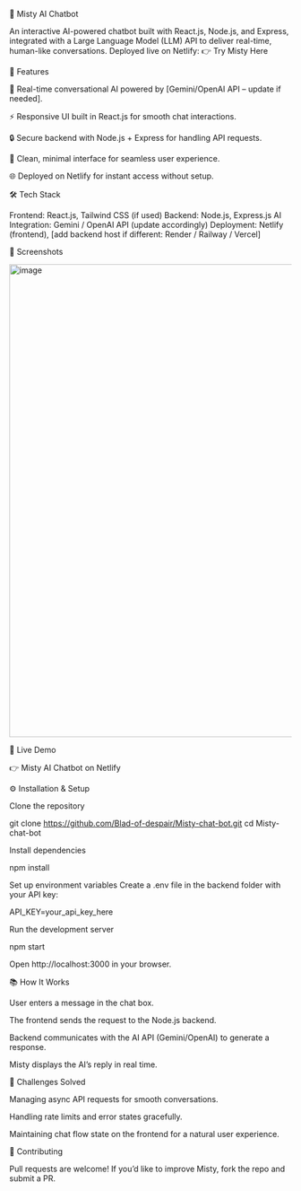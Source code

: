 🌟 Misty AI Chatbot

An interactive AI-powered chatbot built with React.js, Node.js, and Express, integrated with a Large Language Model (LLM) API to deliver real-time, human-like conversations.
Deployed live on Netlify: 👉 Try Misty Here

🚀 Features

💬 Real-time conversational AI powered by [Gemini/OpenAI API – update if needed].

⚡ Responsive UI built in React.js for smooth chat interactions.

🔒 Secure backend with Node.js + Express for handling API requests.

🎨 Clean, minimal interface for seamless user experience.

🌐 Deployed on Netlify for instant access without setup.

🛠️ Tech Stack

Frontend: React.js, Tailwind CSS (if used)
Backend: Node.js, Express.js
AI Integration: Gemini / OpenAI API (update accordingly)
Deployment: Netlify (frontend), [add backend host if different: Render / Railway / Vercel]

📸 Screenshots

<img width="1917" height="843" alt="image" src="https://github.com/user-attachments/assets/863fff3c-4989-4fcf-8cf3-4de2adb38d62" />




🔗 Live Demo

👉 Misty AI Chatbot on Netlify

⚙️ Installation & Setup

Clone the repository

git clone https://github.com/Blad-of-despair/Misty-chat-bot.git
cd Misty-chat-bot


Install dependencies

npm install


Set up environment variables
Create a .env file in the backend folder with your API key:

API_KEY=your_api_key_here


Run the development server

npm start


Open http://localhost:3000
 in your browser.

📚 How It Works

User enters a message in the chat box.

The frontend sends the request to the Node.js backend.

Backend communicates with the AI API (Gemini/OpenAI) to generate a response.

Misty displays the AI’s reply in real time.

🚧 Challenges Solved

Managing async API requests for smooth conversations.

Handling rate limits and error states gracefully.

Maintaining chat flow state on the frontend for a natural user experience.

🤝 Contributing

Pull requests are welcome! If you’d like to improve Misty, fork the repo and submit a PR.
